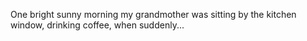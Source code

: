 One bright sunny morning my grandmother was sitting by the kitchen window, drinking coffee, when suddenly...
